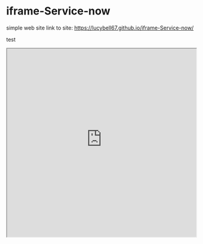 # iframe-Service-now
simple web site
link to site: https://lucybell67.github.io/iframe-Service-now/

test

<iframe src="https://community.servicenow.com/community" width="100%" height="500"></iframe>
